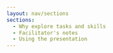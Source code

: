 ```yaml
---
layout: nav/sections
sections:
  - Why explore tasks and skills
  - Facilitator's notes
  - Using the presentation
---
```

